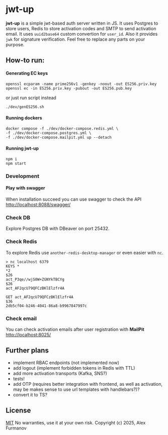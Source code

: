 # jwt-up
**jwt-up** is a simple jwt-based auth server written in JS. It uses Postgres to store users, Redis to store activation codes and SMTP to send activation email. It uses `uuid2base64` custom convertion for `user_id`. Also it provides `jwk` for signature verification.
Feel free to replace any parts on your purpose.

## How-to run:
#### Generating EC keys
```
openssl ecparam -name prime256v1 -genkey -noout -out ES256.priv.key
openssl ec -in ES256.priv.key -pubout -out ES256.pub.key
```
or just run script instead
```
./dev/genES256.sh
```
#### Running dockers
```
docker compose -f ./dev/docker-compose.redis.yml \
-f ./dev/docker-compose.postgres.yml \
-f ./dev/docker-compose.mailpit.yml up --detach
```
#### Running jwt-up
```
npm i
npm start
```
### Development
#### Play with swagger
When installation succeed you can use swagger to check the API
[http://localhost:8088/swagger/](http://localhost:8088/swagger/)
### Check DB
Explore Postgres DB with DBeaver on port 25432. 
### Check Redis
To explore Redis use `another-redis-desktop-manager` or even easier with `nc`.
```
> nc localhost 6379
KEYS *
*2
$26
act_P3qe//wjS0W+ZGNYkTBCYg
$26
act_AF2qcU79QFCzBKlElzfr4A

GET act_AF2qcU79QFCzBKlElzfr4A
$36
2db5cf04-b246-4041-86a8-b9967847997c
```
### Check email
You can check activation emails after user registration with **MailPit**
[http://localhost:8025/](http://localhost:8025/)

## Further plans
- implement RBAC endpoints (not implemented now)
- add logout (implement forbidden tokens in Redis with TTL)
- add more activation transports (Kafka, SNS?)
- tests!
- add OTP (requires better integration with frontend, as well as activation, may be makes sense to use url templates with handlebars?)?
- convert it to TS?

## License
[MIT](https://opensource.org/licenses/MIT)
No warranties, use it at your own risk.
Copyright (c) 2025, Alex Furmanov